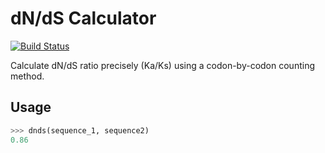 # dN/dS Calculator

[![Build Status](https://travis-ci.org/adelq/dnds.svg?branch=master)](https://travis-ci.org/adelq/dnds)

Calculate dN/dS ratio precisely (Ka/Ks) using a codon-by-codon counting method.

## Usage

```python
>>> dnds(sequence_1, sequence2)
0.86
```
